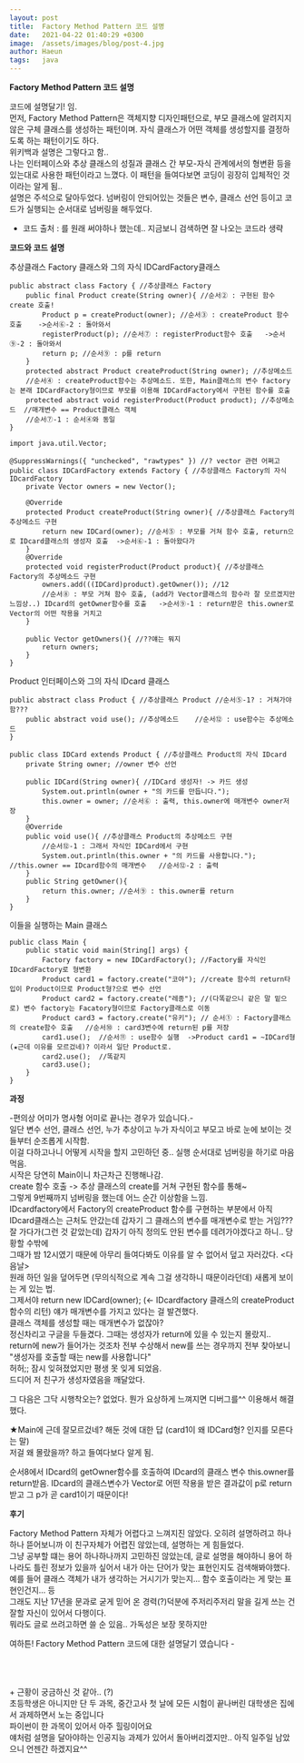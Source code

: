 ```yaml
---
layout: post
title:  Factory Method Pattern 코드 설명
date:   2021-04-22 01:40:29 +0300
image:  /assets/images/blog/post-4.jpg
author: Haeun
tags:   java
---
```


**Factory Method Pattern 코드 설명**

코드에 설명달기! 임.<br>
먼저, Factory Method Pattern은 객체지향 디자인패턴으로, 부모 클래스에 알려지지 않은 구체 클래스를 생성하는 패턴이며. 자식 클래스가 어떤 객체를 생성할지를 결정하도록 하는 패턴이기도 하다.<br>
위키백과 설명은 그렇다고 함..<br>
나는 인터페이스와 추상 클래스의 성질과 클래스 간 부모-자식 관계에서의 형변환 등을 있는대로 사용한 패턴이라고 느꼈다. 이 패턴을 들여다보면 코딩이 굉장히 입체적인 것이라는 알게 됨..
<br>
설명은 주석으로 달아두었다. 넘버링이 안되어있는 것들은 변수, 클래스 선언 등이고 코드가 실행되는 순서대로 넘버링을 해두었다.<br>

- 코드 출처 : 를 원래 써야하나 했는데.. 지금보니 검색하면 잘 나오는 코드라 생략

**코드와 코드 설명**

추상클래스 Factory 클래스와 그의 자식 IDCardFactory클래스
```
public abstract class Factory { //추상클래스 Factory
	public final Product create(String owner){ //순서② : 구현된 함수 create 호출!
		Product p = createProduct(owner); //순서③ : createProduct 함수 호출    ->순서⑥-2 : 돌아와서
		registerProduct(p); //순서⑦ : registerProduct함수 호출   ->순서⑨-2 : 돌아와서
		return p; //순서⑨ : p를 return
	}
	protected abstract Product createProduct(String owner); //추상메소드   
	//순서④ : createProduct함수는 추상메소드. 또한, Main클래스의 변수 factory는 본래 IDCardFactory형이므로 부모를 이용해 IDCardFactory에서 구현된 함수를 호출
	protected abstract void registerProduct(Product product); //추상메소드  //매개변수 == Product클래스 객체
	//순서⑦-1 : 순서④와 동일
}
```
```
import java.util.Vector;

@SuppressWarnings({ "unchecked", "rawtypes" }) //? vector 관련 어쩌고
public class IDCardFactory extends Factory { //추상클래스 Factory의 자식 IDcardFactory
	private Vector owners = new Vector();

	@Override
	protected Product createProduct(String owner){ //추상클래스 Factory의 추상메소드 구현
		return new IDCard(owner); //순서⑤ : 부모를 거쳐 함수 호출, return으로 IDcard클래스의 생성자 호출  ->순서⑥-1 : 돌아왔다가
	}
	@Override
	protected void registerProduct(Product product){ //추상클래스 Factory의 추상메소드 구현
		owners.add(((IDCard)product).getOwner()); //12
		//순서⑧ : 부모 거쳐 함수 호출, (add가 Vector클래스의 함수라 잘 모르겠지만 느낌상..) IDcard의 getOwner함수를 호출   ->순서⑨-1 : return받은 this.owner로 Vector의 어떤 작용을 거치고
	}
	
	public Vector getOwners(){ //??얘는 뭐지
		return owners;
	}
}
```
Product 인터페이스와 그의 자식 IDcard 클래스
```
public abstract class Product { //추상클래스 Product //순서⑤-1? : 거쳐가야 함???
	public abstract void use(); //추상메소드    //순서⑫ : use함수는 추상메소드
}
```
```
public class IDCard extends Product { //추상클래스 Product의 자식 IDcard
	private String owner; //owner 변수 선언

	public IDCard(String owner){ //IDCard 생성자! -> 카드 생성
		System.out.println(owner + "의 카드를 만듭니다.");
		this.owner = owner; //순서⑥ : 출력, this.owner에 매개변수 owner저장
	}
	@Override
	public void use(){ //추상클래스 Product의 추상메소드 구현
		//순서⑫-1 : 그래서 자식인 IDCard에서 구현
		System.out.println(this.owner + "의 카드를 사용합니다."); //this.owner == IDcard함수의 매개변수   //순서⑫-2 : 출력
	}
	public String getOwner(){
		return this.owner; //순서⑨ : this.owner를 return
	}
}
```
이들을 실행하는 Main 클래스
```
public class Main {
	public static void main(String[] args) {
		Factory factory = new IDCardFactory(); //Factory를 자식인 IDcardFactory로 형변환
		Product card1 = factory.create("코야"); //create 함수의 return타입이 Product이므로 Product형?으로 변수 선언
		Product card2 = factory.create("레종"); //(다똑같으니 같은 말 밑으로) 변수 factory는 Facatory형이므로 Factory클래스로 이동
		Product card3 = factory.create("유키"); // 순서① : Factory클래스의 create함수 호출   //순서⑩ : card3변수에 return된 p를 저장
		card1.use();  //순서⑪ : use함수 실행  ->Product card1 = ~IDCard형 (★근데 이유를 모르겄네)? 이라서 일단 Product로.
		card2.use();  //똑같지
		card3.use();
	}
}
```

**과정**

-편의상 어미가 명사형 어미로 끝나는 경우가 있습니다.-<br>
일단 변수 선언, 클래스 선언, 누가 추상이고 누가 자식이고 부모고 바로 눈에 보이는 것들부터 순조롭게 시작함.<br>
이걸 다하고나니 어떻게 시작을 할지 고민하던 중.. 실행 순서대로 넘버링을 하기로 마음먹음.<br>
시작은 당연히 Main이니 차근차근 진행해나감.<br>
create 함수 호출 -> 추상 클래스의 create를 거쳐 구현된 함수를 통해~<br>
그렇게 9번째까지 넘버링을 했는데 어느 순간 이상함을 느낌.<br>
IDcardfactory에서 Factory의 createProduct 함수를 구현하는 부분에서 아직 IDcard클래스는 근처도 안갔는데 갑자기 그 클래스의 변수를 매개변수로 받는 거임???<br>
잘 가다가(그런 것 같았는데) 갑자기 아직 정의도 안된 변수를 데려가야겠다고 하니.. 당황할 수밖에<br>
그때가 밤 12시였기 때문에 아무리 들여다봐도 이유를 알 수 없어서 덮고 자러갔다.
<다음날><br>
원래 하던 일을 덮어두면 (무의식적으로 계속 그걸 생각하니 때문이라던데) 새롭게 보이는 게 있는 법.<br>
그제서야 return new IDCard(owner); (<- IDcardfactory 클래스의 createProduct 함수의 리턴) 얘가 매개변수를 가지고 있다는 걸 발견했다.<br>
클래스 객체를 생성할 때는 매개변수가 없잖아?<br>
정신차리고 구글을 두들겼다. 그때는 생성자가 return에 있을 수 있는지 몰랐지..<br>
return에 new가 들어가는 것조차 전부 수상해서 new를 쓰는 경우까지 전부 찾아보니<br>
"생성자를 호출할 때는 new를 사용합니다"<br>
허허;; 잠시 잊혀졌었지만 평생 못 잊게 되었음.<br>
드디어 저 친구가 생성자였음을 깨달았다.<br>

그 다음은 그닥 시행착오는? 없었다. 뭔가 요상하게 느껴지면 디버그를^^ 이용해서 해결했다.<br>


★Main에 근데 잘모르겄네? 해둔 것에 대한 답 (card1이 왜 IDCard형? 인지를 모른다는 말)<br>
저걸 왜 몰랐을까? 하고 들여다보다 알게 됨.<br>

순서8에서 IDcard의 getOwner함수를 호출하여 IDcard의 클래스 변수 this.owner를 return받음. IDcard의 클래스변수가 Vector로 어떤 작용을 받은 결과값이 p로 return받고 그 p가 곧 card1이기 때문이다!

**후기**

Factory Method Pattern 자체가 어렵다고 느껴지진 않았다. 오히려 설명하려고 하나하나 뜯어보니까 이 친구자체가 어렵진 않았는데, 설명하는 게 힘들었다.<br>
그냥 공부할 떄는 용어 하나하나까지 고민하진 않았는데, 글로 설명을 해야하니 용어 하나라도 틀린 정보가 있을까 싶어서 내가 아는 단어가 맞는 표현인지도 검색해봐야했다.<br>
예를 들어 클래스 객체가 내가 생각하는 거시기가 맞는지... 함수 호출이라는 게 맞는 표현인건지... 등<br>
그래도 지난 17년을 문과로 굳게 믿어 온 경력(?)덕분에 주저리주저리 말을 길게 쓰는 건 잘할 자신이 있어서 다행이다.<br>
뭐라도 글로 쓰려고하면 쓸 순 있음.. 가독성은 보장 못하지만<br>

여하튼! Factory Method Pattern 코드에 대한 설명달기 였습니다 _-_<br>


<br>
<br>
<br>
+ 근황이 궁금하신 것 같아.. (?)<br>
초등학생은 아니지만 단 두 과목, 중간고사 첫 날에 모든 시험이 끝나버린 대학생은 집에서 과제하면서 노는 중입니다<br>
파이썬이 한 과목이 있어서 아주 힐링이어요<br>
얘처럼 설명을 달아야하는 인공지능 과제가 있어서 돌아버리겠지만.. 아직 일주일 남았으니 언젠간 하겠지요^^<br>
